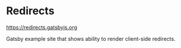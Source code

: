 # Redirects

https://redirects.gatsbyjs.org

Gatsby example site that shows ability to render client-side redirects.
